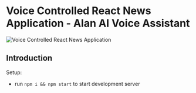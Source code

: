 # Voice Controlled React News Application - Alan AI Voice Assistant



![Voice Controlled React News Application](https://i.ibb.co/SVyK6Nh/Screenshot-2020-08-03-at-21-24-23.png)

## Introduction

Setup:
- run ```npm i && npm start``` to start development server
